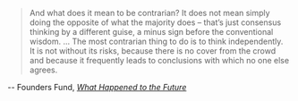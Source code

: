 > And what does it mean to be contrarian? It does not mean simply doing the opposite of what the majority does – that’s just consensus thinking by a different guise, a minus sign before the conventional wisdom. ... The most contrarian thing to do is to think independently. It is not without its risks, because there is no cover from the crowd and because it frequently leads to conclusions with which no one else agrees.

-- Founders Fund, [_What Happened to the Future_](https://foundersfund.com/the-future)

